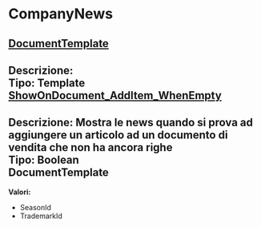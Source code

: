 # CompanyNews
[DocumentTemplate](#documenttemplate)	 
----
**Descrizione:** 	 
**Tipo:** Template	 
[ShowOnDocument_AddItem_WhenEmpty](#showondocument_additem_whenempty)	 
----
**Descrizione:** Mostra le news quando si prova ad aggiungere un articolo ad un documento di vendita che non ha ancora righe	 
**Tipo:** Boolean	 
DocumentTemplate 
-----

**Valori:**
* SeasonId
* TrademarkId

